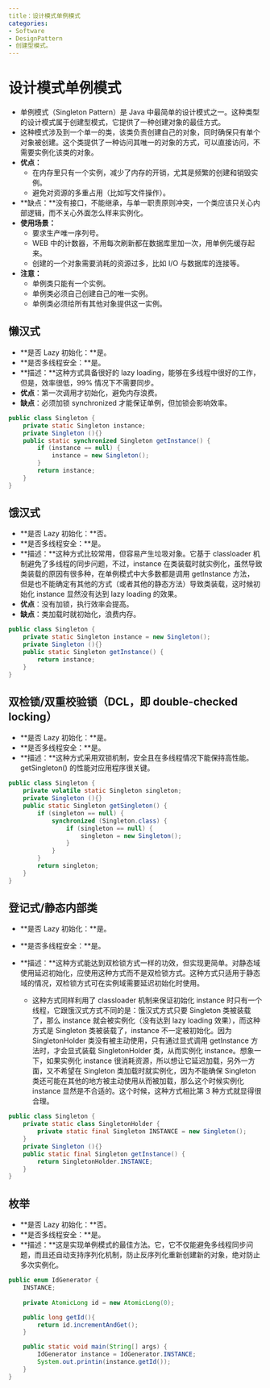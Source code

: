```yaml
---
title：设计模式单例模式
categories:
- Software
- DesignPattern
- 创建型模式。
---
```

#  设计模式单例模式

- 单例模式（Singleton Pattern）是 Java 中最简单的设计模式之一。这种类型的设计模式属于创建型模式，它提供了一种创建对象的最佳方式。
- 这种模式涉及到一个单一的类，该类负责创建自己的对象，同时确保只有单个对象被创建。这个类提供了一种访问其唯一的对象的方式，可以直接访问，不需要实例化该类的对象。
- **优点：**
    - 在内存里只有一个实例，减少了内存的开销，尤其是频繁的创建和销毁实例。
    - 避免对资源的多重占用（比如写文件操作）。
- **缺点：**没有接口，不能继承，与单一职责原则冲突，一个类应该只关心内部逻辑，而不关心外面怎么样来实例化。
- **使用场景：**
    - 要求生产唯一序列号。 
    - WEB 中的计数器，不用每次刷新都在数据库里加一次，用单例先缓存起来。
    - 创建的一个对象需要消耗的资源过多，比如 I/O 与数据库的连接等。
- **注意：**
    - 单例类只能有一个实例。
    - 单例类必须自己创建自己的唯一实例。
    - 单例类必须给所有其他对象提供这一实例。

## 懒汉式

- **是否 Lazy 初始化：**是。
- **是否多线程安全：**是。
- **描述：**这种方式具备很好的 lazy loading，能够在多线程中很好的工作，但是，效率很低，99% 情况下不需要同步。
- **优点**：第一次调用才初始化，避免内存浪费。
- **缺点**：必须加锁 synchronized 才能保证单例，但加锁会影响效率。

```java
public class Singleton {  
    private static Singleton instance;  
    private Singleton (){}  
    public static synchronized Singleton getInstance() {  
        if (instance == null) {  
            instance = new Singleton();  
        }  
        return instance;  
    }  
}
```

## 饿汉式

- **是否 Lazy 初始化：**否。
- **是否多线程安全：**是。
- **描述：**这种方式比较常用，但容易产生垃圾对象。它基于 classloader 机制避免了多线程的同步问题，不过，instance 在类装载时就实例化，虽然导致类装载的原因有很多种，在单例模式中大多数都是调用 getInstance 方法， 但是也不能确定有其他的方式（或者其他的静态方法）导致类装载，这时候初始化 instance 显然没有达到 lazy loading 的效果。
- **优点**：没有加锁，执行效率会提高。
- **缺点**：类加载时就初始化，浪费内存。

```java
public class Singleton {  
    private static Singleton instance = new Singleton();  
    private Singleton (){}  
    public static Singleton getInstance() {  
        return instance;  
    }  
}
```

## 双检锁/双重校验锁（DCL，即 double-checked locking）

- **是否 Lazy 初始化：**是。
- **是否多线程安全：**是。
- **描述：**这种方式采用双锁机制，安全且在多线程情况下能保持高性能。getSingleton() 的性能对应用程序很关键。

```java
public class Singleton {  
    private volatile static Singleton singleton;  
    private Singleton (){}  
    public static Singleton getSingleton() {  
        if (singleton == null) {  
            synchronized (Singleton.class) {  
                if (singleton == null) {  
                    singleton = new Singleton();  
                }  
            }  
        }  
        return singleton;  
    }  
}
```

## 登记式/静态内部类

- **是否 Lazy 初始化：**是。
- **是否多线程安全：**是。

- **描述：**这种方式能达到双检锁方式一样的功效，但实现更简单。对静态域使用延迟初始化，应使用这种方式而不是双检锁方式。这种方式只适用于静态域的情况，双检锁方式可在实例域需要延迟初始化时使用。
    - 这种方式同样利用了 classloader 机制来保证初始化 instance 时只有一个线程，它跟饿汉式方式不同的是：饿汉式方式只要 Singleton 类被装载了，那么 instance 就会被实例化（没有达到 lazy loading 效果），而这种方式是 Singleton 类被装载了，instance 不一定被初始化。因为 SingletonHolder 类没有被主动使用，只有通过显式调用 getInstance 方法时，才会显式装载 SingletonHolder 类，从而实例化 instance。想象一下，如果实例化 instance 很消耗资源，所以想让它延迟加载，另外一方面，又不希望在 Singleton 类加载时就实例化，因为不能确保 Singleton 类还可能在其他的地方被主动使用从而被加载，那么这个时候实例化 instance 显然是不合适的。这个时候，这种方式相比第 3 种方式就显得很合理。

```java
public class Singleton {  
    private static class SingletonHolder {  
        private static final Singleton INSTANCE = new Singleton();  
    }  
    private Singleton (){}  
    public static final Singleton getInstance() {  
        return SingletonHolder.INSTANCE;  
    }  
}
```

## 枚举

- **是否 Lazy 初始化：**否。
- **是否多线程安全：**是。
- **描述：**这是实现单例模式的最佳方法。它，它不仅能避免多线程同步问题，而且还自动支持序列化机制，防止反序列化重新创建新的对象，绝对防止多次实例化。

```java
public enum IdGenerator { 
    INSTANCE;
    
    private AtomicLong id = new AtomicLong(0);

    public long getId(){
        return id.incrementAndGet();
    }

    public static void main(String[] args) { 
        IdGenerator instance = IdGenerator.INSTANCE;
        System.out.printin(instance.getId());
    }
}
```